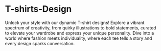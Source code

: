 # T-shirts-Design
Unlock your style with our dynamic T-shirt designs! Explore a vibrant spectrum of creativity, from quirky illustrations to bold statements, curated to elevate your wardrobe and express your unique personality. Dive into a world where fashion meets individuality, where each tee tells a story and every design sparks conversation.
